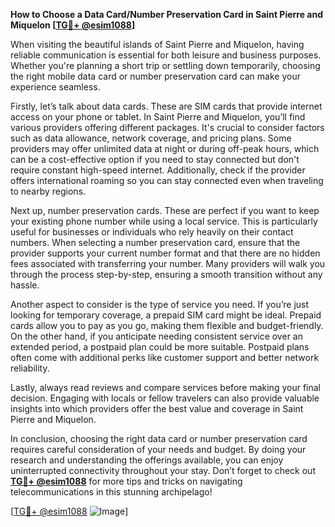 **How to Choose a Data Card/Number Preservation Card in Saint Pierre and Miquelon [[TG💪+ @esim1088](https://t.me/s/esim1088)]**

When visiting the beautiful islands of Saint Pierre and Miquelon, having reliable communication is essential for both leisure and business purposes. Whether you're planning a short trip or settling down temporarily, choosing the right mobile data card or number preservation card can make your experience seamless. 

Firstly, let’s talk about data cards. These are SIM cards that provide internet access on your phone or tablet. In Saint Pierre and Miquelon, you’ll find various providers offering different packages. It's crucial to consider factors such as data allowance, network coverage, and pricing plans. Some providers may offer unlimited data at night or during off-peak hours, which can be a cost-effective option if you need to stay connected but don't require constant high-speed internet. Additionally, check if the provider offers international roaming so you can stay connected even when traveling to nearby regions.

Next up, number preservation cards. These are perfect if you want to keep your existing phone number while using a local service. This is particularly useful for businesses or individuals who rely heavily on their contact numbers. When selecting a number preservation card, ensure that the provider supports your current number format and that there are no hidden fees associated with transferring your number. Many providers will walk you through the process step-by-step, ensuring a smooth transition without any hassle.

Another aspect to consider is the type of service you need. If you’re just looking for temporary coverage, a prepaid SIM card might be ideal. Prepaid cards allow you to pay as you go, making them flexible and budget-friendly. On the other hand, if you anticipate needing consistent service over an extended period, a postpaid plan could be more suitable. Postpaid plans often come with additional perks like customer support and better network reliability.

Lastly, always read reviews and compare services before making your final decision. Engaging with locals or fellow travelers can also provide valuable insights into which providers offer the best value and coverage in Saint Pierre and Miquelon.

In conclusion, choosing the right data card or number preservation card requires careful consideration of your needs and budget. By doing your research and understanding the offerings available, you can enjoy uninterrupted connectivity throughout your stay. Don’t forget to check out **[TG💪+ @esim1088](https://t.me/s/esim1088)** for more tips and tricks on navigating telecommunications in this stunning archipelago!

[[TG💪+ @esim1088](https://t.me/s/esim1088) ![Image](https://i.postimg.cc/Y0z9fWf4/image.png)]
